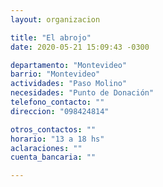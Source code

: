 ```yaml
---
layout: organizacion

title: "El abrojo"
date: 2020-05-21 15:09:43 -0300

departamento: "Montevideo"
barrio: "Montevideo"
actividades: "Paso Molino"
necesidades: "Punto de Donación"
telefono_contacto: ""
direccion: "098424814"

otros_contactos: ""
horario: "13 a 18 hs"
aclaraciones: ""
cuenta_bancaria: ""

---
```

